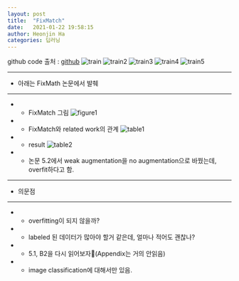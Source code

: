 ```yaml
---
layout: post
title:  "FixMatch"
date:   2021-01-22 19:58:15
author: Heonjin Ha
categories: 딥러닝
---
```

github code 출처 : [github](https://github.com/kekmodel/FixMatch-pytorch)
![train](https://i.imgur.com/Ntg3iFT.png)
![train2](https://i.imgur.com/mhYEncs.png)
![train3](https://i.imgur.com/JbloXr0.png)
![train4](https://i.imgur.com/YjjjTJf.png)
![train5](https://i.imgur.com/mwP4I7m.png)

---
* 아래는 FixMath 논문에서 발췌
---
* * FixMatch 그림
![figure1](https://d3i71xaburhd42.cloudfront.net/f51eb37e80fa5b146340d120acb9fc72e5b1d03d/2-Figure1-1.png)

* * FixMatch와 related work의 관계
![table1](https://d3i71xaburhd42.cloudfront.net/f51eb37e80fa5b146340d120acb9fc72e5b1d03d/5-Table1-1.png)

* * result
![table2](https://d3i71xaburhd42.cloudfront.net/f51eb37e80fa5b146340d120acb9fc72e5b1d03d/6-Table2-1.png)

* * 논문 5.2에서 weak augmentation을 no augmentation으로 바꿨는데, overfit하다고 함.

---
* 의문점
---
* * overfitting이 되지 않을까?
* * labeled 된 데이터가 많아야 할거 같은데, 얼마나 적어도 괜찮나?
* * 5.1, B2을 다시 읽어보자(Appendix는 거의 안읽음)
* * image classification에 대해서만 있음.
